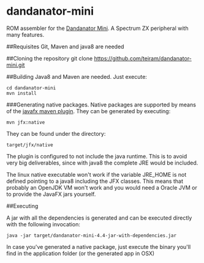 # dandanator-mini
ROM assembler for the [Dandanator Mini](http://www.dandare.es/Proyectos_Dandare/ZX_Dandanator!_Mini.html). A Spectrum ZX peripheral with many features.


##Requisites
Git, Maven and java8 are needed

##Cloning the repository
	git clone https://github.com/teiram/dandanator-mini.git
	
##Building
Java8 and Maven are needed. Just execute:

	cd dandanator-mini
	mvn install
	
###Generating native packages. 
Native packages are supported by means of the [javafx maven plugin](https://github.com/javafx-maven-plugin/javafx-maven-plugin).
They can be generated by executing:

    mvn jfx:native
    
They can be found under the directory:

    target/jfx/native
    
The plugin is configured to not include the java runtime. This is to avoid very big deliverables, since with java8 the complete JRE 
would be included.

The linux native executable won't work if the variable JRE_HOME is not defined pointing to a java8 including the JFX classes. 
This means that probably an OpenJDK VM won't work and you would need a Oracle JVM or to provide the JavaFX jars yourself.

##Executing

A jar with all the dependencies is generated and can be executed directly with the following invocation:

	java -jar target/dandanator-mini-4.4-jar-with-dependencies.jar
	
In case you've generated a native package, just execute the binary you'll find in the application folder (or the generated app in OSX)
 
